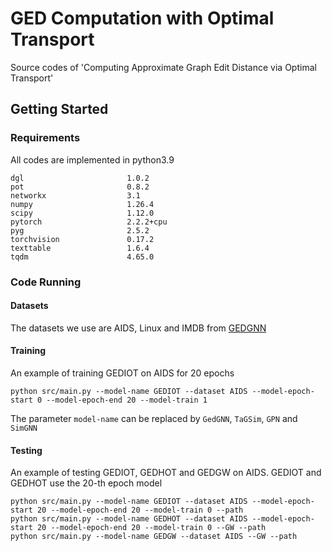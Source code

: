 # GED Computation with Optimal Transport
Source codes of 'Computing Approximate Graph Edit Distance via Optimal Transport'

## Getting Started
### Requirements
All codes are implemented in python3.9

```
dgl                       1.0.2
pot                       0.8.2
networkx                  3.1
numpy                     1.26.4
scipy                     1.12.0
pytorch                   2.2.2+cpu
pyg                       2.5.2 
torchvision               0.17.2
texttable                 1.6.4
tqdm                      4.65.0
```
### Code Running
#### Datasets
The datasets we use are AIDS, Linux and IMDB from [GEDGNN](https://github.com/ChengzhiPiao/GEDGNN/tree/master)

#### Training
An example of training GEDIOT on AIDS for 20 epochs
```
python src/main.py --model-name GEDIOT --dataset AIDS --model-epoch-start 0 --model-epoch-end 20 --model-train 1
```
The parameter `model-name` can be replaced by `GedGNN`, `TaGSim`, `GPN` and `SimGNN`
#### Testing
An example of testing GEDIOT, GEDHOT and GEDGW on AIDS. GEDIOT and GEDHOT use the 20-th epoch model
```
python src/main.py --model-name GEDIOT --dataset AIDS --model-epoch-start 20 --model-epoch-end 20 --model-train 0 --path
python src/main.py --model-name GEDHOT --dataset AIDS --model-epoch-start 20 --model-epoch-end 20 --model-train 0 --GW --path
python src/main.py --model-name GEDGW --dataset AIDS --GW --path
```
